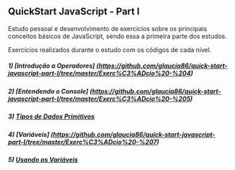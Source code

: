 ## QuickStart JavaScript - Part I 

Estudo pessoal e desenvolvimento de exercícios sobre os principais conceitos básicos de JavaScript, sendo essa a primeira parte dos estudos.

Exercícios realizados durante o estudo com os códigos de cada nível.

##### 1) [Introdução a Operadores] (https://github.com/glaucia86/quick-start-javascript-part-I/tree/master/Exerc%C3%ADcio%20-%204)

##### 2) [Entendendo o Console] (https://github.com/glaucia86/quick-start-javascript-part-I/tree/master/Exerc%C3%ADcio%20-%205)

##### 3) [Tipos de Dados Primitivos](https://github.com/glaucia86/quick-start-javascript-part-I/tree/master/Exerc%C3%ADcio%20-%206)

##### 4) [Variáveis] (https://github.com/glaucia86/quick-start-javascript-part-I/tree/master/Exerc%C3%ADcio%20-%207)

##### 5) [Usando as Variáveis](https://github.com/glaucia86/quick-start-javascript-part-I/tree/master/Exerc%C3%ADcio%20-%208)


